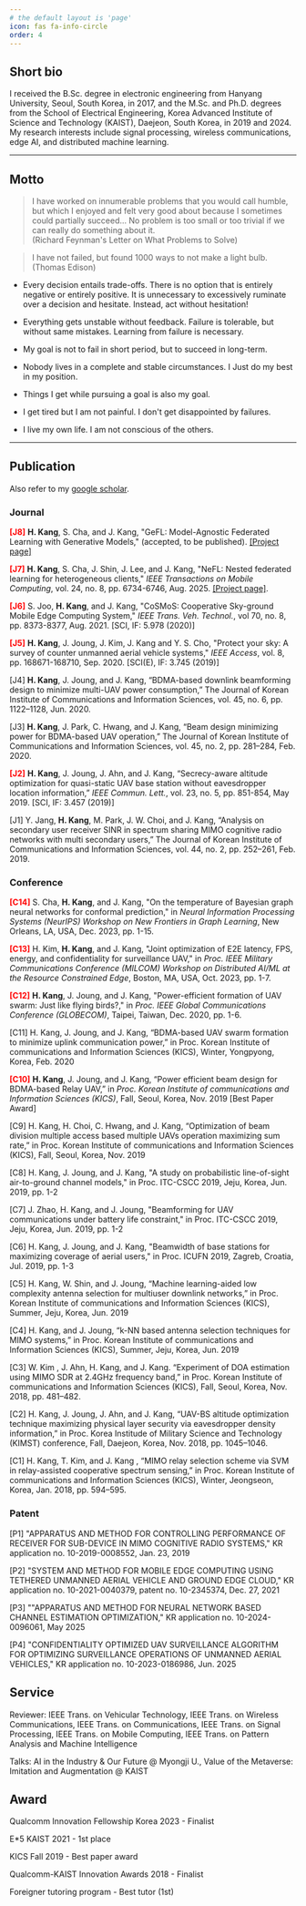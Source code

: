 ```yaml
---
# the default layout is 'page'
icon: fas fa-info-circle
order: 4
---
```


## Short bio
I received the B.Sc. degree in electronic engineering from Hanyang University, Seoul, South Korea, in 2017, and the M.Sc. and Ph.D. degrees from the School of Electrical Engineering, Korea Advanced Institute of Science and Technology (KAIST), Daejeon, South Korea, in 2019 and 2024.
My research interests include signal processing, wireless communications, edge AI, and distributed machine learning.

<hr/>

## Motto

> I have worked on innumerable problems that you would call humble, but which I enjoyed and felt very good about because I sometimes could partially succeed... No problem is too small or too trivial if we can really do something about it. <br /> (Richard Feynman's Letter on What Problems to Solve)

> I have not failed, but found 1000 ways to not make a light bulb. <br />(Thomas Edison) 

- Every decision entails trade-offs. There is no option that is entirely negative or entirely positive. It is unnecessary to excessively ruminate over a decision and hesitate. Instead, act without hesitation!

- Everything gets unstable without feedback. Failure is tolerable, but without same mistakes. Learning from failure is necessary.

- My goal is not to fail in short period, but to succeed in long-term.

- Nobody lives in a complete and stable circumstances. I Just do my best in my position.

- Things I get while pursuing a goal is also my goal.

- I get tired but I am not painful. I don't get disappointed by failures.

- I live my own life. I am not conscious of the others.

<hr/>

## Publication
Also refer to my [google scholar][google-scholar].
### Journal

<span style="color:red">**[J8]**</span> **H. Kang**, S. Cha, and J. Kang, "GeFL: Model-Agnostic Federated Learning with Generative Models," (accepted, to be published). [[Project page]][gefl]

<span style="color:red">**[J7]**</span> **H. Kang**, S. Cha, J. Shin, J. Lee, and J. Kang, "NeFL: Nested federated learning for heterogeneous clients," *IEEE Transactions on Mobile Computing*, vol. 24, no. 8, pp. 6734-6746, Aug. 2025. [[Project page]][nefl].

<span style="color:red">**[J6]**</span> S. Joo, **H. Kang**, and J. Kang, "CoSMoS: Cooperative Sky-ground Mobile Edge Computing System," *IEEE Trans. Veh. Technol.*, vol 70, no. 8, pp. 8373-8377, Aug. 2021. [SCI, IF: 5.978 (2020)]

<span style="color:red">**[J5]**</span> **H. Kang**, J. Joung, J. Kim, J. Kang and Y. S. Cho, "Protect your sky: A survey of counter unmanned aerial vehicle systems," *IEEE Access*, vol. 8, pp. 168671-168710, Sep. 2020. [SCI(E), IF: 3.745 (2019)]

[J4] **H. Kang**, J. Joung, and J. Kang, “BDMA-based downlink beamforming design to minimize multi-UAV power consumption,” The Journal of Korean Institute of Communications and Information Sciences, vol. 45, no. 6, pp. 1122–1128, Jun. 2020. 

[J3] **H. Kang**, J. Park, C. Hwang, and J. Kang, “Beam design minimizing power for BDMA-based UAV operation,” The Journal of Korean Institute of Communications and Information Sciences, vol. 45, no. 2, pp. 281–284, Feb. 2020. 

<span style="color:red">**[J2]**</span> **H. Kang**, J. Joung, J. Ahn, and J. Kang, “Secrecy-aware altitude optimization for quasi-static UAV base station without eavesdropper location information,” *IEEE Commun. Lett.*, vol. 23, no. 5, pp. 851-854, May 2019. [SCI, IF: 3.457 (2019)]

[J1] Y. Jang, **H. Kang**, M. Park, J. W. Choi, and J. Kang, “Analysis on secondary user receiver SINR in spectrum sharing MIMO cognitive radio networks with multi secondary users,” The Journal of Korean Institute of Communications and Information Sciences, vol. 44, no. 2, pp. 252–261, Feb. 2019. 

### Conference

<span style="color:red">**[C14]**</span> S. Cha, **H. Kang**, and J. Kang, "On the temperature of Bayesian graph neural networks for conformal prediction," in *Neural Information Processing Systems (NeurIPS) Workshop on New Frontiers in Graph Learning*, New Orleans, LA, USA, Dec. 2023, pp. 1-15.

<span style="color:red">**[C13]**</span> H. Kim, **H. Kang**, and J. Kang, "Joint optimization of E2E latency, FPS, energy, and confidentiality for surveillance UAV," in *Proc. IEEE Military Communications Conference (MILCOM) Workshop on Distributed AI/ML at the Resource Constrained Edge*, Boston, MA, USA, Oct. 2023, pp. 1-7.

<span style="color:red">**[C12]**</span> **H. Kang**, J. Joung, and J. Kang, "Power-efficient formation of UAV swarm: Just like flying birds?," in *Proc. IEEE Global Communications Conference (GLOBECOM)*, Taipei, Taiwan, Dec. 2020, pp. 1-6.

[C11] H. Kang, J. Joung, and J. Kang, “BDMA-based UAV swarm formation to minimize uplink communication power,” in Proc. Korean Institute of communications and Information Sciences (KICS), Winter, Yongpyong, Korea, Feb. 2020

<span style="color:red">**[C10]**</span> **H. Kang**, J. Joung, and J. Kang, “Power efficient beam design for BDMA-based Relay UAV,” in *Proc. Korean Institute of communications and Information Sciences (KICS)*, Fall, Seoul, Korea, Nov. 2019 [Best Paper Award]

[C9] H. Kang, H. Choi, C. Hwang, and J. Kang, “Optimization of beam division multiple access based multiple UAVs operation maximizing sum rate,” in Proc. Korean Institute of communications and Information Sciences (KICS), Fall, Seoul, Korea, Nov. 2019

[C8] H. Kang, J. Joung, and J. Kang, "A study on probabilistic line-of-sight air-to-ground channel models," in Proc. ITC-CSCC 2019, Jeju, Korea, Jun. 2019, pp. 1-2

[C7] J. Zhao, H. Kang, and J. Joung, "Beamforming for UAV communications under battery life constraint," in Proc. ITC-CSCC 2019, Jeju, Korea, Jun. 2019, pp. 1-2

[C6] H. Kang, J. Joung, and J. Kang, "Beamwidth of base stations for maximizing coverage of aerial users," in Proc. ICUFN 2019, Zagreb, Croatia, Jul. 2019, pp. 1-3 

[C5] H. Kang, W. Shin, and J. Joung, “Machine learning-aided low complexity antenna selection for multiuser downlink networks,” in Proc. Korean Institute of communications and Information Sciences (KICS), Summer, Jeju, Korea, Jun. 2019

[C4] H. Kang, and J. Joung, “k-NN based antenna selection techniques for MIMO systems,” in Proc. Korean Institute of communications and Information Sciences (KICS), Summer, Jeju, Korea, Jun. 2019

[C3] W. Kim , J. Ahn, H. Kang, and J. Kang. “Experiment of DOA estimation using MIMO SDR at 2.4GHz frequency band,” in Proc. Korean Institute of communications and Information Sciences (KICS), Fall, Seoul, Korea, Nov. 2018, pp. 481–482.

[C2] H. Kang, J. Joung, J. Ahn, and J. Kang, “UAV-BS altitude optimization technique maximizing physical layer security via eavesdropper density information,” in Proc. Korea Institude of Military Science and Technology (KIMST) conference, Fall, Daejeon, Korea, Nov. 2018, pp. 1045–1046.

[C1] H. Kang, T. Kim, and J. Kang , “MIMO relay selection scheme via SVM in relay-assisted cooperative spectrum sensing,” in Proc. Korean Institute of communications and Information Sciences (KICS), Winter, Jeongseon, Korea, Jan. 2018, pp. 594–595.

### Patent
[P1] "APPARATUS AND METHOD FOR CONTROLLING PERFORMANCE OF RECEIVER FOR SUB-DEVICE IN MIMO COGNITIVE RADIO SYSTEMS," KR application no. 10-2019-0008552, Jan. 23, 2019

[P2] "SYSTEM AND METHOD FOR MOBILE EDGE COMPUTING USING TETHERED UNMANNED AERIAL VEHICLE AND GROUND EDGE CLOUD," KR application no. 10-2021-0040379, patent no. 10-2345374, Dec. 27, 2021

[P3] ""APPARATUS AND METHOD FOR NEURAL NETWORK BASED CHANNEL ESTIMATION OPTIMIZATION," KR application no. 10-2024-0096061, May 2025
      
[P4] "CONFIDENTIALITY OPTIMIZED UAV SURVEILLANCE ALGORITHM FOR OPTIMIZING SURVEILLANCE OPERATIONS OF UNMANNED AERIAL VEHICLES," KR application no. 10-2023-0186986, Jun. 2025

[google-scholar]: https://scholar.google.com/citations?user=zVQggNkAAAAJ&hl=ko
[nefl]: https://honggkang.github.io/nefl/
[gefl]: https://honggkang.github.io/gefl/

## Service
Reviewer: IEEE Trans. on Vehicular Technology, IEEE Trans. on Wireless Communications, IEEE Trans. on Communications, IEEE Trans. on Signal Processing, IEEE Trans. on Mobile Computing, IEEE Trans. on Pattern Analysis and Machine Intelligence

Talks: AI in the Industry & Our Future @ Myongji U., Value of the Metaverse: Imitation and Augmentation @ KAIST

## Award
Qualcomm Innovation Fellowship Korea 2023 - Finalist

E*5 KAIST 2021 - 1st place

KICS Fall 2019 - Best paper award

Qualcomm-KAIST Innovation Awards 2018 - Finalist

Foreigner tutoring program - Best tutor (1st)